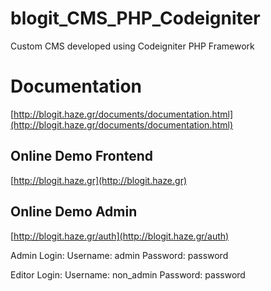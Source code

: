 # blogit_CMS_PHP_Codeigniter
Custom CMS developed using Codeigniter PHP Framework

# Documentation
[http://blogit.haze.gr/documents/documentation.html](http://blogit.haze.gr/documents/documentation.html)

## Online Demo Frontend
[http://blogit.haze.gr](http://blogit.haze.gr)

## Online Demo Admin
[http://blogit.haze.gr/auth](http://blogit.haze.gr/auth)

Admin Login:
Username: admin
Password: password

Editor Login:
Username: non_admin
Password: password

